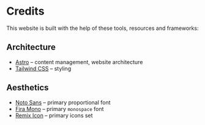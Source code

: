# Credits

This website is built with the help of these tools, resources and frameworks:

## Architecture

- [Astro](https://astro.build/) – content management, website architecture 
- [Tailwind CSS](https://tailwindcss.com/) – styling

## Aesthetics

- [Noto Sans](https://notofonts.github.io/) – primary proportional font
- [Fira Mono](https://mozilla.github.io/Fira/) – primary `monospace` font
- [Remix Icon](https://remixicon.com/) – primary icons set
